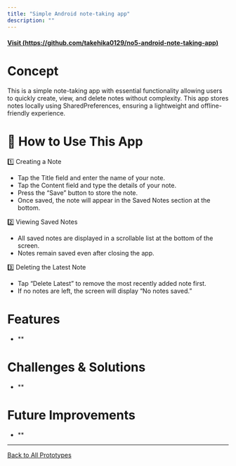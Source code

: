 ```yaml
---
title: "Simple Android note-taking app"
description: ""
---
```


#### [Visit (https://github.com/takehika0129/no5-android-note-taking-app)](https://github.com/takehika0129/no5-android-note-taking-app)

# **Concept**
This is a simple note-taking app with essential functionality allowing users to quickly create, view, and delete notes without complexity. This app stores notes locally using SharedPreferences, ensuring a lightweight and offline-friendly experience.


# 📖 **How to Use This App**

1️⃣ Creating a Note
- Tap the Title field and enter the name of your note.
- Tap the Content field and type the details of your note.
- Press the “Save” button to store the note.
- Once saved, the note will appear in the Saved Notes section at the bottom.

2️⃣ Viewing Saved Notes
- All saved notes are displayed in a scrollable list at the bottom of the screen.
- Notes remain saved even after closing the app.

3️⃣ Deleting the Latest Note
- Tap “Delete Latest” to remove the most recently added note first.
- If no notes are left, the screen will display “No notes saved.”


# **Features**
- **

# **Challenges & Solutions**  
- **

# **Future Improvements**
- **

  
---
[Back to All Prototypes](../index.md)

